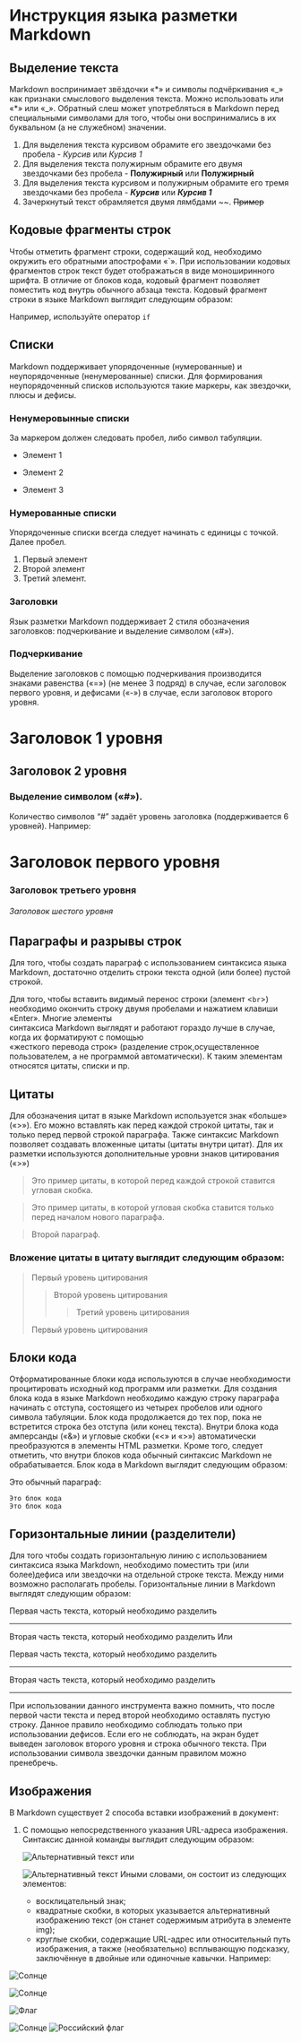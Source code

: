 # Инструкция языка разметки Markdown

## Выделение текста
Markdown воспринимает звёздочки «\*» и символы подчёркивания «\_» как признаки смыслового выделения текста. Можно использовать или «\*» или «\_». Обратный слеш может употребляться в Markdown перед специальными символами для того, чтобы они воспринимались в их буквальном (а не служебном) значении.

1. Для выделения текста курсивом обрамите его звездочками без пробела - *Курсив* или _Курсив 1_
2. Для выделения текста полужирным обрамите его двумя звездочками без пробела - **Полужирный** или __Полужирный__
3. Для выделения текста курсивом и полужирным обрамите его тремя звездочками без пробела - ***Курсив*** или    ___Курсив 1___
4. Зачеркнутый текст обрамляется двумя лямбдами \~~. 
~~Пример~~

Кодовые фрагменты строк
--------------------
Чтобы отметить фрагмент строки, содержащий код, необходимо окружить его обратными апострофами «`». При использовании кодовых фрагментов строк текст будет отображаться в виде моноширинного шрифта. В отличие от блоков кода, кодовый фрагмент позволяет поместить код внутрь обычного абзаца текста. Кодовый фрагмент строки в языке Markdown выглядит следующим образом:

Например, используйте оператор `if`

## Списки
Markdown поддерживает упорядоченные (нумерованные) и неупорядоченные (ненумерованные) списки. Для формирования неупорядоченный списков используются такие маркеры, как звездочки, плюсы и дефисы.
### Ненумеровынные списки
За маркером должен следовать пробел, либо символ табуляции. 
+ Элемент 1
* Элемент 2
- Элемент 3

### Нумерованные списки
 Упорядоченные списки всегда следует начинать с единицы с точкой. Далее пробел.
 1. Первый элемент
 2. Второй элемент
 3. Третий элемент.

### Заголовки
Язык разметки Markdown поддерживает 2 стиля обозначения заголовков: подчеркивание и выделение символом («#»). 
### Подчеркивание
Выделение заголовков с помощью подчеркивания производится знаками равенства («=») (не менее 3 подряд) в случае, если заголовок первого уровня, и дефисами («-») в случае, если заголовок второго уровня.

Заголовок 1 уровня
===
Заголовок 2 уровня 
-------------
### Выделение символом («#»). 

Количество символов “#” задаёт уровень заголовка (поддерживается 6 уровней). Например:
# Заголовок первого уровня
### Заголовок третьего уровня
###### Заголовок шестого уровня

## Параграфы и разрывы строк
Для того, чтобы создать параграф с использованием синтаксиса языка Markdown, достаточно отделить строки текста одной (или более) пустой строкой.

Для того, чтобы вставить видимый перенос строки (элемент <`br`>) необходимо окончить строку двумя пробелами и нажатием клавиши «Enter». Многие элементы   
синтаксиса Markdown выглядят и работают гораздо лучше в случае, когда их форматируют с помощью  
 «жесткого перевода строк» (разделение строк,осуществленное   пользователем, а не программой автоматически). К таким элементам относятся цитаты, списки и пр.

 ## Цитаты  
 Для обозначения цитат в языке Markdown используется знак «больше» («>»). Его можно вставлять как перед каждой строкой цитаты, так и только перед первой строкой параграфа. Также синтаксис Markdown позволяет создавать вложенные цитаты (цитаты внутри цитат). Для их разметки используются дополнительные уровни знаков цитирования («>»)

>Это пример цитаты,
>в которой перед каждой строкой
>ставится угловая скобка.

>Это пример цитаты,
в которой угловая скобка
ставится только перед началом нового параграфа.  

>Второй параграф.
### Вложение цитаты в цитату выглядит следующим образом:

> Первый уровень цитирования
>> Второй уровень цитирования
>>> Третий уровень цитирования
>
> Первый уровень цитирования

## Блоки кода
Отформатированные блоки кода используются в случае необходимости процитировать исходный код программ или разметки. Для создания блока кода в языке Markdown необходимо каждую строку параграфа начинать с отступа, состоящего из четырех пробелов или одного символа табуляции. Блок кода продолжается до тех пор, пока не встретится строка без отступа (или конец текста). Внутри блока кода амперсанды («&») и угловые скобки («<» и «>») автоматически преобразуются в элементы HTML разметки. Кроме того, следует отметить, что внутри блоков кода обычный синтаксис Markdown не обрабатывается. Блок кода в Markdown выглядит следующим образом:

Это обычный параграф:

    Это блок кода
    Это блок кода

## Горизонтальные линии (разделители)

Для того чтобы создать горизонтальную линию с использованием синтаксиса языка Markdown, необходимо поместить три (или более)дефиса или звездочки на отдельной строке текста. Между ними возможно располагать пробелы. Горизонтальные линии в Markdown выглядят следующим образом:

Первая часть текста, который необходимо разделить
***
Вторая часть текста, который необходимо разделить
Или

Первая часть текста, который необходимо разделить

---

Вторая часть текста, который необходимо разделить   
*** 
При использовании данного инструмента важно помнить, что после первой части текста и перед второй необходимо оставлять пустую строку. Данное правило необходимо соблюдать только при использовании дефисов. Если его не соблюдать, на экран будет выведен заголовок второго уровня и строка обычного текста. При использовании символа звездочки данным правилом можно пренебречь.

## Изображения
В Markdown существует 2 способа вставки изображений в документ:
1. С помощью непосредственного указания URL-адреса изображения. Синтаксис данной команды выглядит следующим образом:

    ![Альтернативный текст](/путь/к/изображению.jpg)
или

    ![Альтернативный текст](/путь/к/изображению.jpg "Подсказка")
    Иными словами, он состоит из следующих элементов: 
    + восклицательный знак;
    + квадратные скобки, в которых указывается альтернативный изображению текст (он станет содержимым атрибута в элементе img);
    + круглые скобки, содержащие URL-адрес или относительный путь изображения, а также (необязательно) всплывающую подсказку, заключённуе в двойные или одиночные кавычки.
    Например:

![Солнце](D:/Евгений/заставки/солнце.png)

![Солнце](https://e7.pngegg.com/pngimages/276/365/png-clipart-love-birthday-happiness-housewife-s-love-child.png "Интернет")

![Флаг](https://www.ros-color.ru/storage/post/34/344b0ad1ab5c2bdef84d854e51b28b8c.jpeg "internet")

![Солнце](./картинки/солнце.png "Локально")
![Российский флаг](./картинки/флаг.jpeg "Локально")




    
